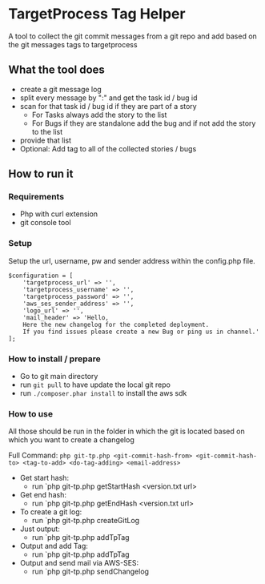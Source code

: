 # TargetProcess Tag Helper
A tool to collect the git commit messages from a git repo and add based on the git messages tags to targetprocess

## What the tool does
* create a git message log
* split every message by ":" and get the task id / bug id
* scan for that task id / bug id if they are part of a story
  * For Tasks always add the story to the list
  * For Bugs if they are standalone add the bug and if not add the story to the list
* provide that list
* Optional: Add tag to all of the collected stories / bugs

## How to run it
### Requirements
* Php with curl extension
* git console tool

### Setup
Setup the url, username, pw and sender address within the config.php file.
```
$configuration = [
    'targetprocess_url' => '',
    'targetprocess_username' => '',
    'targetprocess_password' => '',
    'aws_ses_sender_address' => '',
    'logo_url' => '',
    'mail_header' => 'Hello,
    Here the new changelog for the completed deployment.
    If you find issues please create a new Bug or ping us in channel.'
];
```

### How to install / prepare
* Go to git main directory
* run `git pull` to have update the local git repo
* run `./composer.phar install` to install the aws sdk

### How to use
All those should be run in the folder in which the git is located based on which you want to create a changelog

Full Command: `php git-tp.php <git-commit-hash-from> <git-commit-hash-to> <tag-to-add> <do-tag-adding> <email-address>` 

* Get start hash:
    * run `php git-tp.php getStartHash <version.txt url>
* Get end hash:
    * run `php git-tp.php getEndHash <version.txt url>
* To create a git log:
    * run `php git-tp.php createGitLog <git-folder>
* Just output:
    * run `php git-tp.php addTpTag
* Output and add Tag:
    * run `php git-tp.php addTpTag <add-tag>
* Output and send mail via AWS-SES:
    * run `php git-tp.php sendChangelog <add-tag> <email-adresses>
